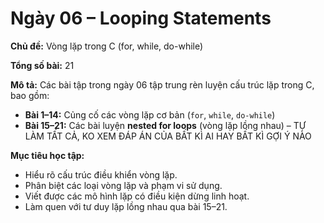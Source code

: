 # Ngày 06 – Looping Statements

**Chủ đề:** Vòng lặp trong C (for, while, do-while)

**Tổng số bài:** 21

**Mô tả:**
Các bài tập trong ngày 06 tập trung rèn luyện cấu trúc lặp trong C, bao gồm:
- **Bài 1–14:** Củng cố các vòng lặp cơ bản (`for`, `while`, `do-while`)
- **Bài 15–21:** Các bài luyện **nested for loops** (vòng lặp lồng nhau) –  TỰ LÀM TẤT CẢ, KO XEM ĐÁP ÁN CỦA BẤT KÌ AI HAY BẤT KÌ GỢI Ý NÀO

**Mục tiêu học tập:**
- Hiểu rõ cấu trúc điều khiển vòng lặp.
- Phân biệt các loại vòng lặp và phạm vi sử dụng.
- Viết được các mô hình lặp có điều kiện dừng linh hoạt.
- Làm quen với tư duy lặp lồng nhau qua bài 15–21.
